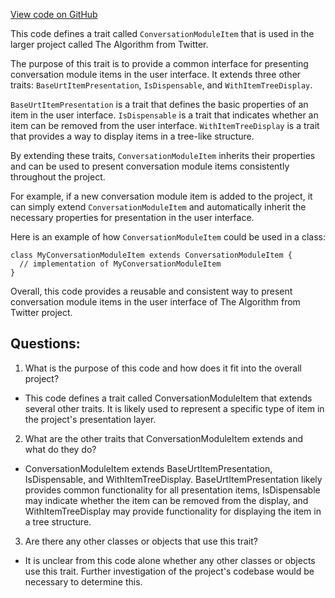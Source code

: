 [View code on GitHub](https://github.com/misbahsy/the-algorithm/product-mixer/component-library/src/main/scala/com/twitter/product_mixer/component_library/model/presentation/urt/ConversationModuleItem.scala)

This code defines a trait called `ConversationModuleItem` that is used in the larger project called The Algorithm from Twitter. 

The purpose of this trait is to provide a common interface for presenting conversation module items in the user interface. It extends three other traits: `BaseUrtItemPresentation`, `IsDispensable`, and `WithItemTreeDisplay`. 

`BaseUrtItemPresentation` is a trait that defines the basic properties of an item in the user interface. `IsDispensable` is a trait that indicates whether an item can be removed from the user interface. `WithItemTreeDisplay` is a trait that provides a way to display items in a tree-like structure.

By extending these traits, `ConversationModuleItem` inherits their properties and can be used to present conversation module items consistently throughout the project. 

For example, if a new conversation module item is added to the project, it can simply extend `ConversationModuleItem` and automatically inherit the necessary properties for presentation in the user interface. 

Here is an example of how `ConversationModuleItem` could be used in a class:

```
class MyConversationModuleItem extends ConversationModuleItem {
  // implementation of MyConversationModuleItem
}
```

Overall, this code provides a reusable and consistent way to present conversation module items in the user interface of The Algorithm from Twitter project.
## Questions: 
 1. What is the purpose of this code and how does it fit into the overall project?
- This code defines a trait called ConversationModuleItem that extends several other traits. It is likely used to represent a specific type of item in the project's presentation layer.

2. What are the other traits that ConversationModuleItem extends and what do they do?
- ConversationModuleItem extends BaseUrtItemPresentation, IsDispensable, and WithItemTreeDisplay. BaseUrtItemPresentation likely provides common functionality for all presentation items, IsDispensable may indicate whether the item can be removed from the display, and WithItemTreeDisplay may provide functionality for displaying the item in a tree structure.

3. Are there any other classes or objects that use this trait?
- It is unclear from this code alone whether any other classes or objects use this trait. Further investigation of the project's codebase would be necessary to determine this.